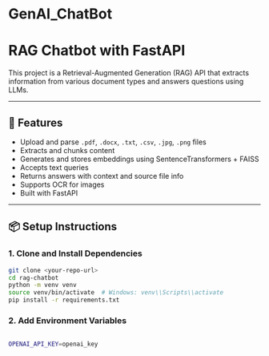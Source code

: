 # GenAI_ChatBot
# RAG Chatbot with FastAPI

This project is a Retrieval-Augmented Generation (RAG) API that extracts information from various document types and answers questions using LLMs.

---

## 🚀 Features

- Upload and parse `.pdf`, `.docx`, `.txt`, `.csv`, `.jpg`, `.png` files
- Extracts and chunks content
- Generates and stores embeddings using SentenceTransformers + FAISS
- Accepts text queries
- Returns answers with context and source file info
- Supports OCR for images
- Built with FastAPI

---

## 📦 Setup Instructions

### 1. Clone and Install Dependencies

```bash
git clone <your-repo-url>
cd rag-chatbot
python -m venv venv
source venv/bin/activate  # Windows: venv\\Scripts\\activate
pip install -r requirements.txt

```
### 2. Add Environment Variables

```bash

OPENAI_API_KEY=openai_key


```